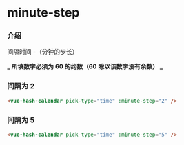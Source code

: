 # minute-step

### 介绍

间隔时间 -（分钟的步长）

**_ 所填数字必须为 60 的约数（60 除以该数字没有余数） _**

### 间隔为 2

```html
<vue-hash-calendar pick-type="time" :minute-step="2" />
```

### 间隔为 5

```html
<vue-hash-calendar pick-type="time" :minute-step="5" />
```
